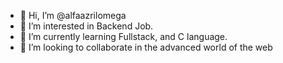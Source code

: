 - 👋 Hi, I’m @alfaazrilomega
- 👀 I’m interested in Backend Job.
- 🌱 I’m currently learning Fullstack, and C language.
- 💞️ I’m looking to collaborate in the advanced world of the web

<!---
alfaazrilomega/alfaazrilomega is a ✨ special ✨ repository because its `README.md` (this file) appears on your GitHub profile.
You can click the Preview link to take a look at your changes.
--->
